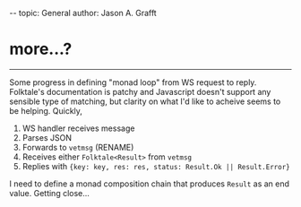--
topic: General
author: Jason A. Grafft
# more...?
---
Some progress in defining "monad loop" from WS request to reply. Folktale's documentation is patchy and Javascript doesn't support any sensible type of matching, but clarity on what I'd like to acheive seems to be helping. Quickly,

1. WS handler receives message
2. Parses JSON
3. Forwards to `vetmsg` (RENAME)
4. Receives either `Folktale<Result>` from `vetmsg`
5. Replies with `{key: key, res: res, status: Result.Ok || Result.Error}`

I need to define a monad composition chain that produces `Result` as an end value. Getting close...